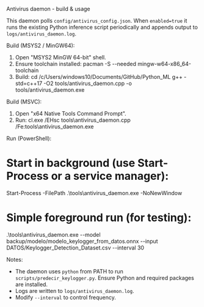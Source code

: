 Antivirus daemon - build & usage

This daemon polls `config/antivirus_config.json`. When `enabled=true` it runs the existing Python inference script periodically and appends output to `logs/antivirus_daemon.log`.

Build (MSYS2 / MinGW64):
1. Open "MSYS2 MinGW 64-bit" shell.
2. Ensure toolchain installed:
   pacman -S --needed mingw-w64-x86_64-toolchain
3. Build:
   cd /c/Users/windows10/Documents/GitHub/Python_ML
   g++ -std=c++17 -O2 tools/antivirus_daemon.cpp -o tools/antivirus_daemon.exe

Build (MSVC):
1. Open "x64 Native Tools Command Prompt".
2. Run:
   cl.exe /EHsc tools\antivirus_daemon.cpp /Fe:tools\antivirus_daemon.exe

Run (PowerShell):
# Start in background (use Start-Process or a service manager):
Start-Process -FilePath .\tools\antivirus_daemon.exe -NoNewWindow

# Simple foreground run (for testing):
.\tools\antivirus_daemon.exe --model backup/modelo/modelo_keylogger_from_datos.onnx --input DATOS/Keylogger_Detection_Dataset.csv --interval 30

Notes:
- The daemon uses `python` from PATH to run `scripts/predecir_keylogger.py`. Ensure Python and required packages are installed.
- Logs are written to `logs/antivirus_daemon.log`.
- Modify `--interval` to control frequency.
